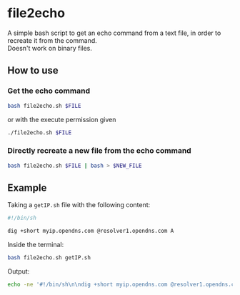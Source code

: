 # file2echo
A simple bash script to get an echo command from a text file, in order to recreate it from the command.  
Doesn't work on binary files.

## How to use
### Get the echo command
```bash
bash file2echo.sh $FILE
```
or with the execute permission given
```bash
./file2echo.sh $FILE
```
### Directly recreate a new file from the echo command
```bash
bash file2echo.sh $FILE | bash > $NEW_FILE
```

## Example
Taking a `getIP.sh` file with the following content:
```bash
#!/bin/sh

dig +short myip.opendns.com @resolver1.opendns.com A
```
Inside the terminal:
```bash
bash file2echo.sh getIP.sh
```
Output:
```bash
echo -ne '#!/bin/sh\n\ndig +short myip.opendns.com @resolver1.opendns.com A\n'
```
